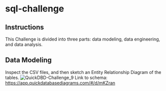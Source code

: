 # sql-challenge

## Instructions
This Challenge is divided into three parts: data modeling, data engineering, and data analysis.

## Data Modeling
Inspect the CSV files, and then sketch an Entity Relationship Diagram of the tables.
![QuickDBD-Challenge_9](https://github.com/JuanTenopala/sql-challenge/assets/144553115/9d44f7a5-cee2-42f1-b63e-9f2214ac53a1)
Link to schema: https://app.quickdatabasediagrams.com/#/d/mKZran

